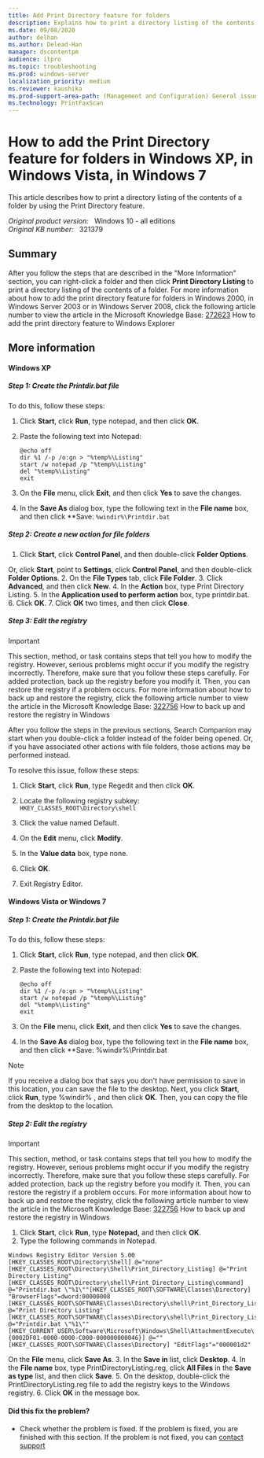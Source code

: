 ```yaml
---
title: Add Print Directory feature for folders
description: Explains how to print a directory listing of the contents of a folder more easily by using the Print Directory feature.
ms.date: 09/08/2020
author: delhan
ms.author: Delead-Han
manager: dscontentpm
audience: itpro
ms.topic: troubleshooting
ms.prod: windows-server
localization_priority: medium
ms.reviewer: kaushika
ms.prod-support-area-path: (Management and Configuration) General issues
ms.technology: PrintFaxScan
---
```

# How to add the Print Directory feature for folders in Windows XP, in Windows Vista, in Windows 7  

This article describes how to print a directory listing of the contents of a folder by using the Print Directory feature.

_Original product version:_ &nbsp; Windows 10 - all editions  
_Original KB number:_ &nbsp; 321379

## Summary 

After you follow the steps that are described in the "More Information" section, you can right-click a folder and then click
 **Print Directory Listing** to print a directory listing of the contents of a folder. For more information about how to add the print directory feature for folders in Windows 2000, in Windows Server 2003 or in Windows Server 2008, click the following article number to view the article in the Microsoft Knowledge Base: [272623](https://support.microsoft.com/help/272623) How to add the print directory feature to Windows Explorer  

## More information

#### Windows XP

##### Step 1: Create the Printdir.bat file

To do this, follow these steps:
1. Click **Start**, click **Run**, type notepad, and then click **OK**.
2. Paste the following text into Notepad:

    ```console
    @echo off
    dir %1 /-p /o:gn > "%temp%\Listing"
    start /w notepad /p "%temp%\Listing"
    del "%temp%\Listing"
    exit
    ```

3. On the **File** menu, click **Exit**, and then click **Yes** to save the changes.
4. In the **Save As** dialog box, type the following text in the **File name** box, and then click **Save: `%windir%\Printdir.bat` 


##### Step 2: Create a new action for file folders


1. Click **Start**, click **Control Panel**, and then double-click **Folder Options**.

Or, click **Start**, point to **Settings**, click **Control Panel**, and then double-click **Folder Options**.
2. On the **File Types** tab, click **File Folder**.
3. Click **Advanced**, and then click **New**.
4. In the **Action** box, type Print Directory Listing.
5. In the **Application used to perform action** box, type printdir.bat.
6. Click **OK**.
7. Click **OK** two times, and then click **Close**.

##### Step 3: Edit the registry

> [!IMPORTANT]
> This section, method, or task contains steps that tell you how to modify the registry. However, serious problems might occur if you modify the registry incorrectly. Therefore, make sure that you follow these steps carefully. For added protection, back up the registry before you modify it. Then, you can restore the registry if a problem occurs. For more information about how to back up and restore the registry, click the following article number to view the article in the Microsoft Knowledge Base: [322756](https://support.microsoft.com/help/322756) How to back up and restore the registry in Windows 

After you follow the steps in the previous sections, Search Companion may start when you double-click a folder instead of the folder being opened. Or, if you have associated other actions with file folders, those actions may be performed instead.

To resolve this issue, follow these steps:
1. Click **Start**, click **Run**, type Regedit and then click **OK**.
2. Locate the following registry subkey: `HKEY_CLASSES_ROOT\Directory\shell` 

3. Click the value named Default.
4. On the **Edit** menu, click **Modify**.
5. In the **Value data** box, type none.
6. Click **OK**.
7. Exit Registry Editor.

#### Windows Vista or Windows 7

##### Step 1: Create the Printdir.bat file

To do this, follow these steps:
1. Click **Start**, click **Run**, type notepad, and then click **OK**.
2. Paste the following text into Notepad:

    ```console
    @echo off
    dir %1 /-p /o:gn > "%temp%\Listing"
    start /w notepad /p "%temp%\Listing"
    del "%temp%\Listing"
    exit
    ```

3. On the **File** menu, click **Exit**, and then click **Yes** to save the changes.
4. In the **Save As** dialog box, type the following text in the **File name** box, and then click **Save: %windir%\Printdir.bat 

> [!NOTE]
> If you receive a dialog box that says you don't have permission to save in this location, you can save the file to the desktop. Next, you click **Start**, click **Run**, type %windir% , and then click **OK**. Then, you can copy the file from the desktop to the location.


##### Step 2: Edit the registry

> [!IMPORTANT]
> This section, method, or task contains steps that tell you how to modify the registry. However, serious problems might occur if you modify the registry incorrectly. Therefore, make sure that you follow these steps carefully. For added protection, back up the registry before you modify it. Then, you can restore the registry if a problem occurs. For more information about how to back up and restore the registry, click the following article number to view the article in the Microsoft Knowledge Base: [322756](https://support.microsoft.com/help/322756) How to back up and restore the registry in Windows 

1. Click **Start**, click **Run**, type **Notepad,** and then click **OK**.
2. Type the following commands in Notepad.

```console
Windows Registry Editor Version 5.00 [HKEY_CLASSES_ROOT\Directory\Shell] @="none"[HKEY_CLASSES_ROOT\Directory\Shell\Print_Directory_Listing] @="Print Directory Listing"[HKEY_CLASSES_ROOT\Directory\shell\Print_Directory_Listing\command] @="Printdir.bat \"%1\""[HKEY_CLASSES_ROOT\SOFTWARE\Classes\Directory] "BrowserFlags"=dword:00000008 [HKEY_CLASSES_ROOT\SOFTWARE\Classes\Directory\shell\Print_Directory_Listing] @="Print Directory Listing"[HKEY_CLASSES_ROOT\SOFTWARE\Classes\Directory\shell\Print_Directory_Listing\command] @="Printdir.bat \"%1\""[HKEY_CURRENT_USER\Software\Microsoft\Windows\Shell\AttachmentExecute\{0002DF01-0000-0000-C000-000000000046}] @=""[HKEY_CLASSES_ROOT\SOFTWARE\Classes\Directory] "EditFlags"="000001d2"
```

On the **File** menu, click **Save As**.
3. In the **Save in** list, click **Desktop**.
4. In the **File name** box, type PrintDirectoryListing.reg, click **All Files** in the **Save as type** list, and then click **Save**.
5. On the desktop, double-click the PrintDirectoryListing.reg file to add the registry keys to the Windows registry.
6. Click **OK** in the message box.

#### Did this fix the problem?

- Check whether the problem is fixed. If the problem is fixed, you are finished with this section. If the problem is not fixed, you can [contact support](https://support.microsoft.com/contactus) 
